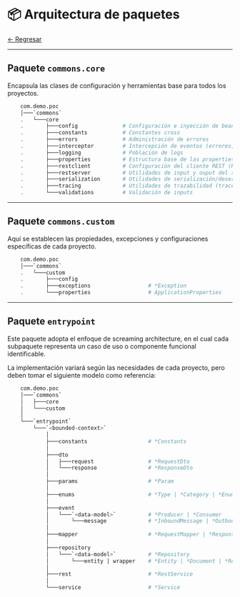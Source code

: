 # 📦 Arquitectura de paquetes

[← Regresar](./../README.md)

---

## Paquete `commons.core`
Encapsula las clases de configuración y herramientas base para todos los proyectos.

```sh
    com.demo.poc
    │───`commons`
    .   └───core
    .       ├───config              # Configuración e inyección de beans
    .       ├───constants           # Constantes cross
    .       ├───errors              # Administración de errores
    .       ├───interceptor         # Intercepción de eventos (errores, peticiones REST, etc)
    .       ├───logging             # Población de logs
    .       ├───properties          # Estructura base de las properties
    .       ├───restclient          # Configuración del cliente REST (RestTemplate, Retrofit, WebClient, etc)
    .       ├───restserver          # Utilidades de input y ouput del servidor
    .       ├───serialization       # Utilidades de serialización/deserialización
    .       ├───tracing             # Utilidades de trazabilidad (traceParent, traceId, parentId)
    .       └───validations         # Validación de inputs
```

---

## Paquete `commons.custom`
Aquí se establecen las propiedades, excepciones y configuraciones específicas de cada proyecto. 

```sh
    com.demo.poc
    │───`commons`
    .   └───custom
    .       ├───config 
    .       ├───exceptions                  # *Exception                  
    .       └───properties                  # ApplicationProperties
```

---

## Paquete `entrypoint`

Este paquete adopta el enfoque de screaming architecture, en el cual cada subpaquete representa un caso de uso o componente funcional identificable.

La implementación variará según las necesidades de cada proyecto, pero deben tomar el siguiente modelo como referencia:

```sh
    com.demo.poc
    │───`commons`
    │   ├───core
    │   └───custom
    │
    └───`entrypoint`
        └───`<bounded-context>`
            │
            ├───constants                   # *Constants
            │
            ├───dto
            │   ├───request                 # *RequestDto
            │   └───response                # *ResponseDto
            │
            ├───params                      # *Param
            │
            ├───enums                       # *Type | *Category | *Enum
            │
            ├───event
            │   └───`<data-model>`          # *Producer | *Consumer
            │       └───message             # *InboundMessage | *OutboundMessage 
            │
            ├───mapper                      # *RequestMapper | *ResponseMapper
            │
            ├───repository
            │   └───`<data-model>`          # *Repository
            │       └───entity | wrapper    # *Entity | *Document | *RequestWrapper | *ResponseWrapper
            │
            ├───rest                        # *RestService
            │
            └───service                     # *Service
```

